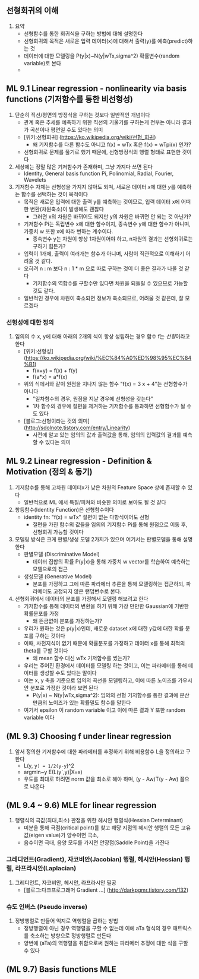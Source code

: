 ## 선형회귀의 이해
1. 요약
    * 선형함수를 통한 회귀식을 구하는 방법에 대해 설명한다
    * 선형회귀의 목적은 새로운 입력 데이터(x)에 대해서 출력(y)를 예측(predict)하는 것
    * 데이터에 대한 모델링을 P(y|x)~N(y|wTx,sigma^2) 확률변수(random variable)로 본다
    * 

## ML 9.1 Linear regression - nonlinearity via basis functions (기저함수를 통한 비선형성)
1. 단순히 직선/평면의 방정식을 구하는 것보다 일반적인 개념이다
    * 관계 혹은 추세를 예측하기 위한 직선의 기울기를 구하는게 전부는 아니라 결과가 곡선이나 평면일 수도 있다는 의미
    * [위키:선형회귀] (https://ko.wikipedia.org/wiki/선형_회귀)
        * 왜 기저함수를 다른 함수도 아니고 f(x) = wTx 혹은 f(x) = wTpi(x) 인가?
    * 선형회귀로 문제를 풀기로 했기 때문에, 선형방정식의 행렬 형태로 표현한 것이다
1. 세상에는 정말 많은 기저함수가 존재하며, 그냥 가져다 쓰면 된다
    * Identity, General basis function Pi, Polinomial, Radial, Fourier, Wavelets
1. 기저함수 자체는 선형성을 가지지 않아도 되며, 새로운 데이터 *x*에 대한 *y*를 예측하는 함수를 선택하는 것이 목적이다
    * 목적은 새로운 입력에 대한 출력 y를 예측하는 것이므로, 입력 데이터 x에 어떠한 변환(차원축소)이 발생해도 괜찮다
        * 그러면 x의 차원은 바뀌어도 되지만 y의 차원은 바뀌면 안 되는 것 아닌가?
    * 기저함수 Pi는 독립변수 x에 대한 함수이지, 종속변수 y에 대한 함수가 아니며, 가중치 w 또한 x에 따라 변하는 계수이다.
        * 종속변수 y는 차원이 항상 1차원이어야 하고, n차원의 결과는 선형회귀로는 구하기 힘든가?
    * 입력이 1개에, 출력이 여러개는 함수가 아니며, 사람이 직관적으로 이해하기 어려울 것 같다.
    * 오히려 n : m 보다 n : 1 * m 으로 따로 구하는 것이 더 좋은 결과가 나올 것 같다
        * 기저함수의 역함수를 구할수만 있다면 차원을 되돌릴 수 있으므로 가능할 것도 같다.
    * 일반적인 경우에 차원이 축소되면 정보가 축소되므로, 어려울 것 같은데, 잘 모르겠다


### 선형성에 대한 정의
1. 임의의 수 x, y에 대해 아래의 2개의 식이 항상 성립하는 경우 함수 f는 *선형*이라고 한다
    * [위키:선형성] (https://ko.wikipedia.org/wiki/%EC%84%A0%ED%98%95%EC%84%B1)
        * f(x+y) = f(x) + f(y) 
        * f(a\*x) = a\*f(x)
    * 위의 식에서와 같이 원점을 지나지 않는 함수 "f(x) = 3 x + 4"는 선형함수가 아니다
        * "일차함수의 경우, 원점을 지날 경우에 선형성을 갖는다"
        * 1차 함수의 경우에 절편을 제거하는 기저함수를 통과하면 선형함수가 될 수도 있다 
    * [블로그:선형이라는 것의 의미] (http://sdolnote.tistory.com/entry/Linearity)
        * 사전에 알고 있는 임의의 값과 출력값을 통해, 임의의 입력값의 결과를 예측할 수 있다는 의미


## ML 9.2 Linear regression - Definition & Motivation (정의 & 동기)
1. 기저함수를 통해 고차원 데이터x가 낮은 차원의 Feature Space 상에 존재할 수 있다
    * 일반적으로 ML 에서 특질/피쳐와 비슷한 의미로 보아도 될 것 같다
1. 항등함수(Identity Function)은 선형함수이다
    * identity fn: "f(x) = wTx" 절편이 없는 다항식이어도 선형
        * 절편을 가진 함수의 값들을 임의의 기저함수 Pi를 통해 원점으로 이동 후, 선형회귀 가능할 것이다
1. 모델링 방식은 크게 판별/생성 모델 2가지가 있으며 여기서는 판별모델을 통해 설명한다
    * 판별모델 (Discriminative Model)
        * 데이터 집합의 확률 P(y|x)을 통해 가중치 w vector를 학습하여 예측하는 모델으로의 접근
    * 생성모델 (Generative Model)
        * 분포를 가정하고 그에 따른 파라메터 추론을 통해 모델링하는 접근하되, 파라메터도 고정되지 않은 랜덤변수로 본다.
1. 선형회귀에서 데이터의 분포를 가정해서 모델링 해보려고 한다
    * 기저함수를 통해 데이터의 변환을 하기 위해 가장 만만한 Gaussian에 기반한 확률분포를 가정
        * 왜 뜬금없이 분포를 가정하는가?
    * 우리가 원하는 것은 p(y|x)인데, 새로운 dataset x에 대한 y값에 대한 확률 분포를 구하는 것이다
    * 이때, 사전지식이 없기 때문에 확률분포를 가정하고 데이터 x를 통해 최적의 theta를 구할 것이다
        * 왜 mean 함수 대신 wTx 기저함수를 썼는가?
    * 우리는 주어진 환경에서 데이터를 모델링 하는 것이고, 이는 파라메터를 통해 데이터를 생성할 수도 있다는 말이다
    * 이는 x, y 축을 기준으로 임의의 곡선을 모델링하고, 이에 따른 노이즈를 가우시안 분포로 가정한 것이라 보면 된다
        * P(y|x) ~ N(y|wTx,sigma^2): 임의의 선형 기저함수를 통한 결과에 분산만큼의 노이즈가 있는 확률밀도 함수를 말한다
    * 여기서 epsilon 이 random variable 이고 이에 따른 결과 Y 또한 random variable 이다


## (ML 9.3) Choosing f under linear regression
1. 앞서 정의한 기저함수에 대한 파라메터를 추정하기 위해 비용함수 L을 정의하고 구한다
    * L(y, y`) = 1/2(y-y`)^2
    * argmin~y E(L(y`,y)|X=x)
    * 우도를 최대로 하려면 norm 값을 최소로 해야 하며, (y - Aw)T(y - Aw) 꼴으로 나온다


## (ML 9.4 ~ 9.6) MLE for linear regression
1. 행렬식의 극값(최대,최소) 판정을 위한 헤시안 행렬식(Hessian Determinant)
    * 미분을 통해 극점(critical point)를 찾고 해당 지점의 헤시안 행렬의 모든 고유값(eigen value)가 양수이면 극소,
    * 음수이면 극대, 음양 모두를 가지면 안장점(Saddle Point)을 가진다

### 그레디언트(Gradient), 자코비안(Jacobian) 행렬, 헤시안(Hessian) 행렬, 라프라시안(Laplacian)
1. 그레디언트, 자코비안, 헤시안, 라프라시안 필공
    * [블로그:다크프로그래머 Gradient ...] (http://darkpgmr.tistory.com/132)

### 슈도 인버스 (Pseudo inverse)
1. 정방행렬로 만들어 억지로 역행렬을 곱하는 방법
    * 정방행렬이 아닌 경우 역행렬을 구할 수 없는데 이에 aTa 형식의 경우 매트릭스를 축소하는 방향으로 정방행렬로 만든다
    * 양변에 (aTa)의 역행렬을 취함으로써 원하는 파라메터 추정에 대한 식을 구할 수 있다


## (ML 9.7) Basis functions MLE


